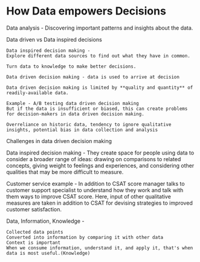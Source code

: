 # How Data empowers Decisions

Data analysis - Discovering important patterns and insights about the data.

Data driven vs Data inspired decisions

    Data inspired decision making - 
    Explore different data sources to find out what they have in common.

    Turn data to knowledge to make better decisions.

    Data driven decision making - data is used to arrive at decision

    Data driven decision making is limited by **quality and quantity** of readily-available data.

    Example - A/B testing data driven decision making
    But if the data is insufficient or biased, this can create problems for decision-makers in data driven decision making. 
    
    Overreliance on historic data, tendency to ignore qualitative insights, potential bias in data collection and analysis 
    
Challenges in data driven decision making

Data inspired decision making -  They create space for people using data to consider a broader range of ideas: drawing on comparisons to related concepts, giving weight to feelings and experiences, and considering other qualities that may be more difficult to measure.

Customer service example - In addition to CSAT score manager talks to customer support specialist to understand how they work and talk with them ways to improve CSAT score. Here, input of other qualitative measures are taken in addition to CSAT for devising strategies to improved customer satisfaction.

Data, Information, Knowledge -

    Collected data points
    Converted into information by comparing it with other data
    Context is important
    When we consume information, understand it, and apply it, that's when data is most useful.(Knowledge)

